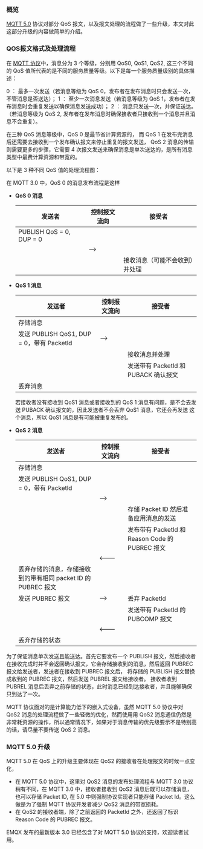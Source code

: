 ### 概览

[MQTT 5.0](https://www.emqx.com/zh/mqtt/mqtt5) 协议对部分 QoS 报文，以及报文处理的流程做了一些升级，本文对此这部分升级的内容做简单的介绍。

### QOS报文格式及处理流程

在 [MQTT 协议](https://www.emqx.com/zh/mqtt)中，消息分为 3 个等级，分别用 QoS0, QoS1, QoS2, 这三个不同的 QoS 值所代表的是不同的服务质量等级。以下是每一个服务质量级别的具体描述：

0 ： 最多一次发送（若消息等级为 QoS 0，发布者在发布消息时只会发送一次，不管消息是否送达）；
1 ： 至少一次消息发送（若消息等级为 QoS 1，发布者在发布消息时会重复发送以确保消息发送成功）；
2 ： 消息只发送一次，并保证送达。（若消息等级为 QoS 2, 发布者在发布消息时确保接收者只接收到一个消息并且消息不会重复）。

在三种 QoS 消息等级中，QoS 0 是最节省计算资源的， 而 QoS 1 在发布完消息后还需要去接收到一个发布确认报文来停止重复的报文发送， QoS 2 消息的传输则需要更多的步骤，它需要 4 次报文发送来确保消息是单次送达的，是所有消息类型中最费计算资源和带宽的。

以下是 3 种不同 QoS 值的处理流程图：

在 MQTT 3.0 中，QoS 0 的消息发布流程是这样


- **QoS 0 消息** 

  | 发送者                   | 控制报文流向 | 接受者                         |
  | ------------------------ | ------------ | ------------------------------ |
  | PUBLISH QoS = 0, DUP = 0 |              |                                |
  |                          | —>           |                                |
  |                          |              | 接收消息（可能不会收到）并处理 |

  

- **QoS 1 消息**  

  | 发送者                                    | 控制报文流向 | 接受者                               |
  | ----------------------------------------- | ------------ | ------------------------------------ |
  | 存储消息                                  |              |                                      |
  | 发送 PUBLISH QoS1, DUP = 0，带有 Packetld | —>           |                                      |
  |                                           |              | 接收消息并处理                       |
  |                                           |              | 发送带有 Packetld 和 PUBACK 确认报文 |
  | 丢弃消息                                  |              |                                      |

  若接收者没有接收到 QoS1 消息或者接收到的 QoS 1 消息有问题，是不会去发送 PUBACK 确认报文的，因此发送者不会丢弃 QoS1 消息，它还会再发送
  这个消息，所以 QoS1 消息是有可能被重复发布的。



- **QoS 2 消息**

  | 发送者                                                       | 控制报文流向 | 接受者                                          |
  | ------------------------------------------------------------ | ------------ | ----------------------------------------------- |
  | 存储消息                                                     |              |                                                 |
  | 发送 PUBLISH QoS1, DUP = 0，带有 Packetld                    |              |                                                 |
  |                                                              | —>           |                                                 |
  |                                                              |              | 存储 Packet ID 然后准备应用消息的发送           |
  |                                                              |              | 发布带有 Packetld 和 Reason Code 的 PUBREC 报文 |
  |                                                              | <---         |                                                 |
  | 丢弃存储的消息，存储接收到的带有相同 packet ID 的 PUBREC 报文 |              |                                                 |
  | 发送 PUBREC 报文                                             | —>           | 丢弃 Packetld                                   |
  |                                                              |              | 发送带有 Packetld 的 PUBCOMP 报文               |
  |                                                              | <---         |                                                 |
  | 丢弃存储的状态                                               |              |                                                 |

为了保证消息单次发送且能送达。首先它要发布一个 PUBLISH 报文，然后接收者在接收完成时并不会返回确认报文，它会存储接收到的消息，然后返回 PUBREC 报文给发送者，发送者在接收到 PUBREC 报文后， 将存储的 PUBLISH 报文替换成收到的 PUBREC 报文，然后发送 PUBREL 报文给接收者。 接收者收到 PUBREL 消息后丢弃之前存储的状态，此时消息已经到达接收者，并且能够确保只到达了一次。

MQTT 协议面对的是计算能力低下的嵌入式设备，虽然 MQTT 5.0 协议中对 QoS2 消息的处理流程做了一些轻微的优化，然而使用用 QoS2 消息通信仍然是非常耗资源的操作，所以通常情况下，如果对于消息传输的优先级要示不是特别高的话，请尽量不要传送 QoS 2 消息。

### MQTT 5.0 升级

MQTT 5.0 在 QoS 上的升级主要体现在 QoS2 的接收者在处理报文的时候一点变化，

- 在 MQTT 5.0 协议中，这里对 QoS2 消息的发布处理流程与 MQTT 3.0 协议稍有不同，在 MQTT 3.0 中，接收者接收到 QoS2 消息后既可以存储消息，也可以存储 Packet ID, 在 5.0 中则强制协议实现者只能存储 Packet Id。这么做是为了强制 MQTT 协议开发者减少 QoS2 消息的带宽损耗。
- 在 QoS2 的接收者端，除了之前返回的 PacketId 之外，还返回了标识 Reason Code 的 PUBREC 报文。

EMQX 发布的最新版本 3.0 已经包含了对 MQTT 5.0 协议的支持，欢迎读者试用。
